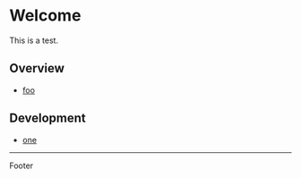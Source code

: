 # Welcome

This is a test.


## Overview

- [foo](foo.md)

## Development

- [one](development/one.md)

---

Footer
